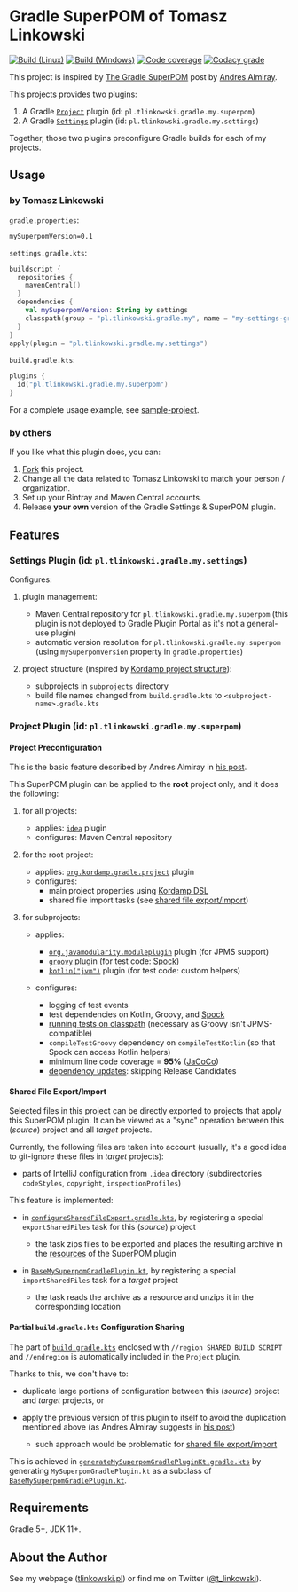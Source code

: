 # Gradle SuperPOM of Tomasz Linkowski

[![Build (Linux)](https://img.shields.io/travis/com/tlinkowski/tlinkowski-superpom/master.svg?logo=linux)](https://travis-ci.com/tlinkowski/tlinkowski-superpom)
[![Build (Windows)](https://img.shields.io/appveyor/ci/tlinkowski/tlinkowski-superpom/master.svg?logo=windows)](https://ci.appveyor.com/project/tlinkowski/tlinkowski-superpom/branch/master)
[![Code coverage](https://img.shields.io/codecov/c/github/tlinkowski/tlinkowski-superpom.svg)](https://codecov.io/gh/tlinkowski/tlinkowski-superpom)
[![Codacy grade](https://img.shields.io/codacy/grade/81a0cef956a34083accd2f8e401a66de.svg)](https://app.codacy.com/project/tlinkowski/tlinkowski-superpom/dashboard)

This project is inspired by [The Gradle SuperPOM](http://andresalmiray.com/the-gradle-superpom/) post by
[Andres Almiray](https://twitter.com/aalmiray).

This projects provides two plugins:

1.  A Gradle [`Project`](https://docs.gradle.org/current/javadoc/org/gradle/api/Project.html) plugin (id: `pl.tlinkowski.gradle.my.superpom`)
2.  A Gradle [`Settings`](https://docs.gradle.org/current/javadoc/org/gradle/api/initialization/Settings.html) plugin (id: `pl.tlinkowski.gradle.my.settings`)

Together, those two plugins preconfigure Gradle builds for each of my projects.

## Usage

### by Tomasz Linkowski

`gradle.properties`:

```properties
mySuperpomVersion=0.1
```

`settings.gradle.kts`:

```kotlin
buildscript {
  repositories {
    mavenCentral()
  }
  dependencies {
    val mySuperpomVersion: String by settings
    classpath(group = "pl.tlinkowski.gradle.my", name = "my-settings-gradle-plugin", version = mySuperpomVersion)
  }
}
apply(plugin = "pl.tlinkowski.gradle.my.settings")
```

`build.gradle.kts`:

```kotlin
plugins {
  id("pl.tlinkowski.gradle.my.superpom")
}
```

For a complete usage example, see [sample-project](test-data/sample-project).

### by others

If you like what this plugin does, you can:

1.  [Fork](https://github.com/tlinkowski/tlinkowski-superpom/fork) this project.
2.  Change all the data related to Tomasz Linkowski to match your person / organization.
3.  Set up your Bintray and Maven Central accounts.
4.  Release **your own** version of the Gradle Settings & SuperPOM plugin.

## Features

### Settings Plugin (id: `pl.tlinkowski.gradle.my.settings`)

Configures:

1.  plugin management:

    -   Maven Central repository for `pl.tlinkowski.gradle.my.superpom` (this plugin is not deployed to Gradle Plugin Portal as it's not a general-use plugin)
    -   automatic version resolution for `pl.tlinkowski.gradle.my.superpom` (using `mySuperpomVersion` property in `gradle.properties`)

2.  project structure (inspired by [Kordamp project structure](https://aalmiray.github.io/kordamp-gradle-plugins/#_project_structure)):

    -   subprojects in `subprojects` directory
    -   build file names changed from `build.gradle.kts` to `<subproject-name>.gradle.kts`

### Project Plugin (id: `pl.tlinkowski.gradle.my.superpom`)

#### Project Preconfiguration

This is the basic feature described by Andres Almiray in [his post](http://andresalmiray.com/the-gradle-superpom/).

This SuperPOM plugin can be applied to the **root** project only, and it does the following:

1.  for all projects:

    -   applies: [`idea`](https://docs.gradle.org/current/userguide/idea_plugin.html) plugin
    -   configures: Maven Central repository

2.  for the root project:

    -   applies: [`org.kordamp.gradle.project`](https://aalmiray.github.io/kordamp-gradle-plugins/#_org_kordamp_gradle_project) plugin
    -   configures:
        -   main project properties using [Kordamp DSL](https://aalmiray.github.io/kordamp-gradle-plugins/#_org_kordamp_gradle_base_dsl)
        -   shared file import tasks (see [shared file export/import](#shared-file-exportimport))

3.  for subprojects:

    -   applies:

        -   [`org.javamodularity.moduleplugin`](https://github.com/java9-modularity/gradle-modules-plugin) plugin
            (for JPMS support)
        -   [`groovy`](https://docs.gradle.org/current/userguide/groovy_plugin.html) plugin
             (for test code: [Spock](http://spockframework.org/))
        -   [`kotlin("jvm")`](https://kotlinlang.org/docs/reference/using-gradle.html) plugin
            (for test code: custom helpers)

    -   configures:
        -   logging of test events
        -   test dependencies on Kotlin, Groovy, and [Spock](http://spockframework.org/)
        -   [running tests on classpath](https://github.com/java9-modularity/gradle-modules-plugin#fall-back-to-classpath-mode) (necessary as Groovy isn't JPMS-compatible)
        -   `compileTestGroovy` dependency on `compileTestKotlin` (so that Spock can access Kotlin helpers)
        -   minimum line code coverage = **95%** ([JaCoCo](https://www.jacoco.org/jacoco/))
        -   [dependency updates](https://github.com/ben-manes/gradle-versions-plugin): skipping Release Candidates

#### Shared File Export/Import

Selected files in this project can be directly exported to projects that apply this SuperPOM plugin. It can be viewed
as a "sync" operation between this (*source*) project and all *target* projects.

Currently, the following files are taken into account (usually, it's a good idea to git-ignore these files in *target* projects):

-   parts of IntelliJ configuration from `.idea` directory
    (subdirectories `codeStyles`, `copyright`, `inspectionProfiles`)

This feature is implemented:

-   in [`configureSharedFileExport.gradle.kts`](subprojects/my-superpom-gradle-plugin/gradle/configureSharedFileExport.gradle.kts),
    by registering a special `exportSharedFiles` task for this (*source*) project

    -   the task zips files to be exported and places the resulting archive in the
        [resources](subprojects/my-superpom-gradle-plugin/src/main/resources) of the SuperPOM plugin

-   in [`BaseMySuperpomGradlePlugin.kt`](subprojects/my-superpom-gradle-plugin/src/main/kotlin/pl/tlinkowski/gradle/my/superpom/BaseMySuperpomGradlePlugin.kt),
    by registering a special `importSharedFiles` task for a *target* project

    -   the task reads the archive as a resource and unzips it in the corresponding location

#### Partial `build.gradle.kts` Configuration Sharing

The part of [`build.gradle.kts`](build.gradle.kts) enclosed with `//region SHARED BUILD SCRIPT` and `//endregion`
is automatically included in the `Project` plugin.

Thanks to this, we don't have to:

-   duplicate large portions of configuration between this (*source*) project and *target* projects, or

-   apply the previous version of this plugin to itself to avoid the duplication mentioned above (as Andres Almiray suggests in
    [his post](http://andresalmiray.com/the-gradle-superpom/))

    -   such approach would be problematic for [shared file export/import](#shared-file-exportimport)

This is achieved in
[`generateMySuperpomGradlePluginKt.gradle.kts`](subprojects/my-superpom-gradle-plugin/gradle/generateMySuperpomGradlePluginKt.gradle.kts)
by generating `MySuperpomGradlePlugin.kt` as a subclass of
[`BaseMySuperpomGradlePlugin.kt`](subprojects/my-superpom-gradle-plugin/src/main/kotlin/pl/tlinkowski/gradle/my/superpom/BaseMySuperpomGradlePlugin.kt).

## Requirements

Gradle 5+, JDK 11+.

## About the Author

See my webpage ([tlinkowski.pl](https://tlinkowski.pl/)) or find me on Twitter ([@t_linkowski](https://twitter.com/t_linkowski)).
